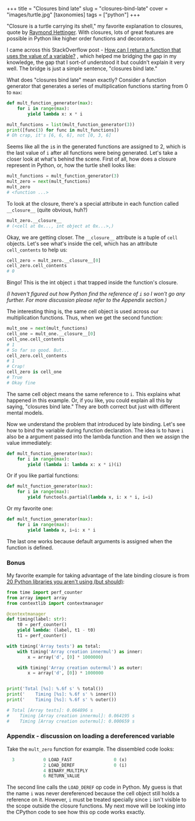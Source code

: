 +++
title = "Closures bind late"
slug = "closures-bind-late"
cover = "images/turtle.jpg"
[taxonomies]
tags = ["python"]
+++

"Closure is a turtle carrying its shell," my favorite explanation to
closures, quote by [Raymond Hettinger](https://twitter.com/raymondh).
With closures, lots of great features are possible
in Python like higher order functions and decorators.

I came across this StackOverflow post -
[How can I return a function that uses the value of a variable?](http://stackoverflow.com/questions/42003351/how-can-i-return-a-function-that-uses-the-value-of-a-variable)
, which helped me bridging the gap in my knowledge,
the gap that I sort-of understood it but couldn't explain it very well.
The bridge is just a simple sentence, "closures bind late."

<!-- more -->

What does "closures bind late" mean exactly?
Consider a function generator that generates a series of multiplication
functions starting from 0 to `max`:

```python
def mult_function_generator(max):
    for i in range(max):
        yield lambda x: x * i

mult_functions = list(mult_function_generator(3))
print([func(3) for func in mult_functions])
# Oh crap, it's [6, 6, 6], not [0, 3, 6]
```

Seems like all the `i`s in the generated functions are assigned to 2,
which is the last value of `i` after all functions were being generated.
Let's take a closer look at what's behind the scene. First of all, how does
a closure represent in Python, or, how the turtle shell looks like:

```python
mult_functions = mult_function_generator(3)
mult_zero = next(mult_functions)
mult_zero
# <function ...>
```

To look at the closure, there's a special attribute in each function called
`__closure__` (quite obvious, huh?)

```python
mult_zero.__closure__
# (<cell at 0x..., int object at 0x...>,)
```

Okay, we are getting closer. The `__closure__` attribute is a tuple of `cell`
objects. Let's see what's inside the cell, which has an attribute
`cell_contents` to help us:

```python
cell_zero = mult_zero.__closure__[0]
cell_zero.cell_contents
# 0
```

Bingo! This is the int object `i` that trapped inside the function's closure.

_(I haven't figured out how Python find the reference of `i` so I
won't go any further. For more discussion please refer to the Appendix
section.)_

The interesting thing is, the same cell object is used across our multiplication
functions. Thus, when we get the second function:

```python
mult_one = next(mult_functions)
cell_one = mult_one.__closure__[0]
cell_one.cell_contents
# 1
# So far so good. But...
cell_zero.cell_contents
# 1
# Crap!
cell_zero is cell_one
# True
# Okay fine
```

The same cell object means the same reference to `i`. This explains what happened
in this example. Or, if you like, you could explain all this by saying, "closures
bind late." They are both correct but just with different mental models.

Now we understand the problem that introduced by late binding. Let's see how to
bind the variable during function declaration. The idea is to have `i` also
be a argument passed into the lambda function and then we assign the value
immediately:

```python
def mult_function_generator(max):
    for i in range(max):
        yield (lambda i: lambda x: x * i)(i)
```

Or if you like partial functions:


```python
def mult_function_generator(max):
    for i in range(max):
        yield functools.partial(lambda x, i: x * i, i=i)
```

Or my favorite one:

```python
def mult_function_generator(max):
    for i in range(max):
        yield lambda x, i=i: x * i
```

The last one works because default arguments is assigned when the
function is defined.


### Bonus

My favorite example for taking advantage of the late binding closure
is from [20 Python libraries you aren't using (but should)](https://www.oreilly.com/learning/20-python-libraries-you-arent-using-but-should):

```python
from time import perf_counter
from array import array
from contextlib import contextmanager

@contextmanager
def timing(label: str):
    t0 = perf_counter()
    yield lambda: (label, t1 - t0)
    t1 = perf_counter()

with timing('Array tests') as total:
    with timing('Array creation innermul') as inner:
        x = array('d', [0] * 1000000)

    with timing('Array creation outermul') as outer:
        x = array('d', [0]) * 1000000


print('Total [%s]: %.6f s' % total())
print('    Timing [%s]: %.6f s' % inner())
print('    Timing [%s]: %.6f s' % outer())

# Total [Array tests]: 0.064896 s
#    Timing [Array creation innermul]: 0.064195 s
#    Timing [Array creation outermul]: 0.000659 s
```

### Appendix - discussion on loading a dereferenced variable

Take the `mult_zero` function for example. The dissembled code looks:

```python
  3           0 LOAD_FAST                0 (x)
              2 LOAD_DEREF               0 (i)
              4 BINARY_MULTIPLY
              6 RETURN_VALUE
```

The second line calls the `LOAD_DEREF` op code in Python. My guess
is that the name `i` was never dereferenced because the cell object
still holds a reference on it. However, `i` must be treated specially
since `i` isn't visible to the scope outside the closure functions.
My next move will be looking into the CPython code to see how this
op code works exactly.
